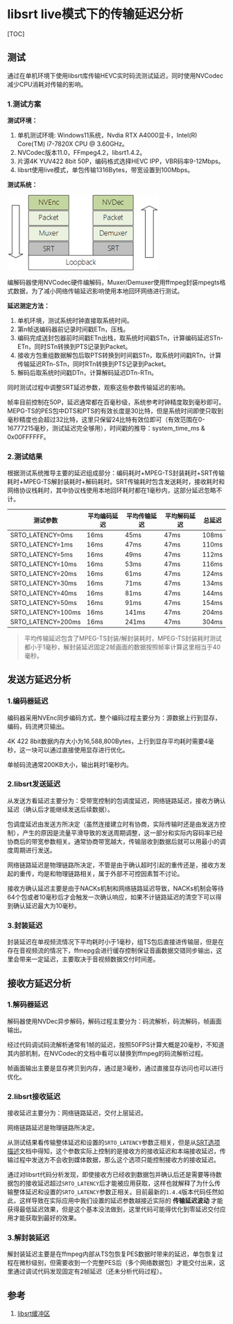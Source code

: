 # libsrt live模式下的传输延迟分析

[TOC]

## 测试

通过在单机环境下使用libsrt库传输HEVC实时码流测试延迟，同时使用NVCodec减少CPU消耗对传输的影响。

### 1.测试方案

__测试环境：__

  1. 单机测试环境: Windows11系统，Nvdia RTX A4000显卡，Intel(R) Core(TM) i7-7820X CPU @ 3.60GHz。
  2. NVCodec版本11.0，FFmpeg4.2，libsrt1.4.2。
  3. 片源4K YUV422 8bit 50P，编码格式选择HEVC IPP，VBR码率9-12Mbps。
  4. libsrt使用live模式，单包传输1316Bytes，带宽设置到100Mbps。

__测试系统：__

![libsrt_delay](./resource/libsrt_delay.png)

编解码器使用NVCodec硬件编解码，Muxer/Demuxer使用ffmpeg封装mpegts格式数据，为了减小网络传输延迟影响使用本地回环网络进行测试。

__延迟测定方法：__

  1. 单机环境，测试系统时钟直接取系统时间。
  2. 第n帧送编码器前记录时间戳ETn，压栈。
  3. 编码完成送封包器前时间戳ETn出栈，取系统时间戳STn，计算编码延迟STn-ETn，同时STn转换到PTS记录到Packet。
  4. 接收方包重组数据解包后取PTS转换到时间戳STn，取系统时间戳RTn，计算传输延迟RTn-STn，同时RTn转换到PTS记录到Packet。
  5. 解码后取系统时间戳DTn，计算解码延迟DTn-RTn。

同时测试过程中调整SRT延迟参数，观察这些参数传输延迟的影响。

帧率目前控制在50P，延迟通常都在百毫秒级，系统参考时钟精度取到毫秒即可。MEPG-TS的PES包中DTS和PTS的有效长度是30比特，但是系统时间即使只取到毫秒精度也会超过32比特，这里只保留24比特有效位即可（有效范围在0-16777215毫秒，测试延迟完全够用），时间戳的推导：system_time_ms & 0x00FFFFFF。

### 2.测试结果

根据测试系统推导主要的延迟组成部分：编码耗时+MPEG-TS封装耗时+SRT传输耗时+MPEG-TS解封装耗时+解码耗时。SRT传输耗时包含发送耗时，接收耗时和网络协议栈耗时，其中协议栈使用本地回环耗时都在1毫秒内，这部分延迟忽略不计。

|测试参数|平均编码延迟|平均传输延迟|平均解码延迟|总延迟|
|-|-|-|-|-|
|SRTO_LATENCY=0ms|16ms|45ms|47ms|108ms|
|SRTO_LATENCY=1ms|16ms|47ms|47ms|110ms|
|SRTO_LATENCY=5ms|16ms|49ms|47ms|112ms|
|SRTO_LATENCY=10ms|16ms|53ms|47ms|116ms|
|SRTO_LATENCY=20ms|16ms|61ms|47ms|124ms|
|SRTO_LATENCY=30ms|16ms|71ms|47ms|134ms|
|SRTO_LATENCY=40ms|16ms|81ms|47ms|144ms|
|SRTO_LATENCY=50ms|16ms|91ms|47ms|154ms|
|SRTO_LATENCY=100ms|16ms|141ms|47ms|204ms|
|SRTO_LATENCY=200ms|16ms|241ms|47ms|304ms|

> 平均传输延迟包含了MPEG-TS封装/解封装耗时，MPEG-TS封装耗时测试都小于1毫秒，解封装延迟固定2帧画面的数据按照帧率计算这里相当于40毫秒。

## 发送方延迟分析

### 1.编码器延迟

编码器采用NVEnc同步编码方式，整个编码过程主要分为：源数据上行到显存，编码，码流拷贝输出。

4K 422 8bit数据内存大小为16,588,800Bytes，上行到显存平均耗时需要4毫秒，这一块可以通过直接使用显存进行优化。

单帧码流通常200KB大小，输出耗时1毫秒内。

### 2.libsrt发送延迟

从发送方看延迟主要分为：受带宽控制的包调度延迟，网络链路延迟，接收方确认延迟（确认后才能继续发送后续数据）。

包调度延迟由发送方所决定（虽然连接建立时有协商，实际传输时还是由发送方控制），产生的原因是流量平滑导致的发送周期调整，这一部分和实际内容码率已经协商后的带宽参数相关。通常协商带宽越大，传输层收到数据后就可以用最小的调度周期进行发送。

网络链路延迟是物理链路所决定，不管是由于确认超时引起的重传还是，接收方发起的重传，均是和物理链路相关，属于外部不可控因素暂不讨论。

接收方确认延迟主要是由于NACKs机制和网络链路延迟导致，NACKs机制会等待64个包或者10毫秒后才会触发一次确认响应，如果不计链路延迟的清空下可以得到确认延迟最大为10毫秒。

### 3.封装延迟

封装延迟在单视频流情况下平均耗时小于1毫秒，组TS包后直接进传输层，但是在存在音视频流的情况下，ffmepg会进行缓存控制保证音画数据交错同步输出，这里会带来一定延迟，主要取决于音视频数据交付时间差。

## 接收方延迟分析

### 1.解码器延迟

解码器使用NVDec异步解码，解码过程主要分为：码流解析，码流解码，帧画面输出。

经过代码调试码流解析通常有1帧的延迟，按照50FPS计算大概是20毫秒，不知道其内部机制，在NVCodec的文档中看可以替换到ffmpeg的码流解析过程。

帧画面输出主要是显存拷贝到内存，通过是3毫秒，通过直接显存访问也可以进行优化。

### 2.libsrt接收延迟

接收延迟主要分为：网络链路延迟，交付上层延迟。

网络链路延迟是物理链路所决定。

从测试结果看传输整体延迟和设置的`SRTO_LATENCY`参数正相关，但是从[SRT选项描述](./libsrt/srt_options(zh).md)文档中得知，这个参数实际上控制的是接收方的接收延迟和本端接收延迟，传输过程中发送方不会收到媒体数据，那么这个选项只能控制接收方的接收延迟。

通过对libsrt代码分析发现，即使接收方已经收到数据包并确认后还是需要等待数据包的接收延迟超过`SRTO_LATENCY`后才能被应用获取，这样也就解释了为什么传输整体延迟和设置的`SRTO_LATENCY`参数正相关。目前最新的`1.4.4`版本代码任然如此，这样导致在实际应用中我们设置的延迟参数越接近实际的 __传输延迟波动__ 才能获得最低延迟效果，但是这个基本没法做到，这里代码可能得优化到零延迟交付应用才能获取到最好的效果。

### 3.解封装延迟

解封装延迟主要是在ffmpeg内部从TS包恢复PES数据时带来的延迟，单包恢复过程在微秒级别，但需要收到一个完整PES后（多个网络数据包）才能交付出来，这里通过调试代码发现固定有2帧延迟（还未分析代码过程）。

## 参考

1. [libsrt缓冲区](libsrt_buffer.md)
